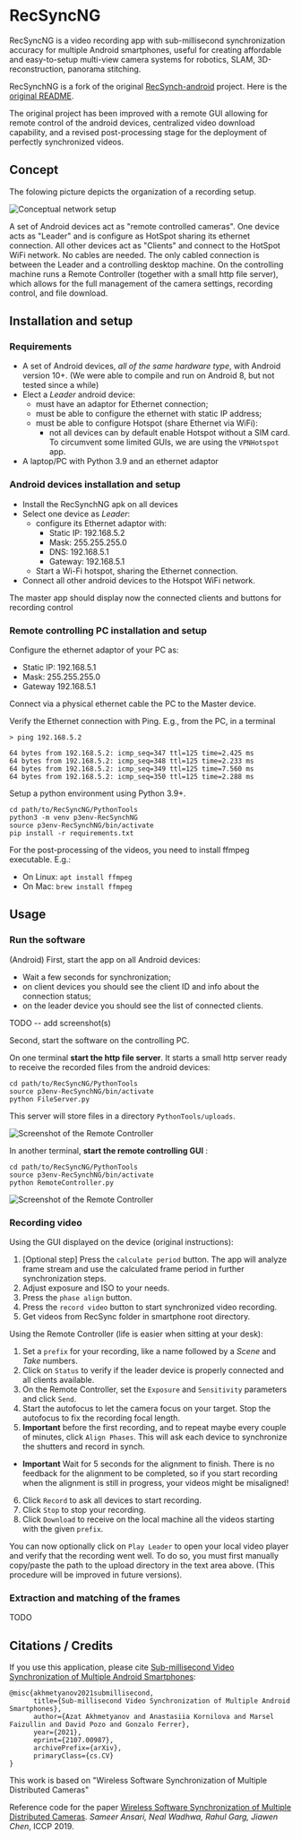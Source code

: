 # RecSyncNG

RecSyncNG is a video recording app with sub-millisecond synchronization accuracy for multiple Android smartphones,
useful for creating affordable and easy-to-setup multi-view camera systems for robotics, SLAM, 3D-reconstruction, panorama stitching.

RecSynchNG is a fork of the original [RecSynch-android](https://github.com/MobileRoboticsSkoltech/RecSync-android) project. Here is the [original README](README-orig.md).

The original project has been improved with a remote GUI allowing for remote control of the android devices, centralized video download capability,
 and a revised post-processing stage for the deployment of perfectly synchronized videos.

## Concept

The folowing picture depicts the organization of a recording setup.

![Conceptual network setup](Pics/Slide-NetworkConcept.png)

A set of Android devices act as "remote controlled cameras".
One device acts as "Leader" and is configure as HotSpot sharing its ethernet connection.
All other devices act as "Clients" and connect to the HotSpot WiFi network. No cables are needed.
The only cabled connection is between the Leader and a controlling desktop machine.
On the controlling machine runs a Remote Controller (together with a small http file server), which allows for the full management of the camera settings, recording control, and file download.

## Installation and setup

### Requirements

* A set of Android devices, _all of the same hardware type_, with Android version 10+. (We were able to compile and run on Android 8, but not tested since a while)
* Elect a _Leader_ android device:
  * must have an adaptor for Ethernet connection;
  * must be able to configure the ethernet with static IP address;
  * must be able to configure Hotspot (share Ethernet via WiFi):
    * not all devices can by default enable Hotspot without a SIM card. To circumvent some limited GUIs, we are using the `VPNHotspot` app.
* A laptop/PC with Python 3.9 and an ethernet adaptor

### Android devices installation and setup

* Install the RecSynchNG apk on all devices
* Select one device as _Leader_:
  * configure its Ethernet adaptor with:
    * Static IP: 192.168.5.2
    * Mask: 255.255.255.0
    * DNS: 192.168.5.1
    * Gateway: 192.168.5.1
  * Start a Wi-Fi hotspot, sharing the Ethernet connection.
* Connect all other android devices to the Hotspot WiFi network.

The master app should display now the connected clients and buttons for recording control


### Remote controlling PC installation and setup

Configure the ethernet adaptor of your PC as: 
* Static IP: 192.168.5.1
* Mask: 255.255.255.0
* Gateway 192.168.5.1

Connect via a physical ethernet cable the PC to the Master device.

Verify the Ethernet connection with Ping. E.g., from the PC, in a terminal

```
> ping 192.168.5.2

64 bytes from 192.168.5.2: icmp_seq=347 ttl=125 time=2.425 ms
64 bytes from 192.168.5.2: icmp_seq=348 ttl=125 time=2.233 ms
64 bytes from 192.168.5.2: icmp_seq=349 ttl=125 time=7.560 ms
64 bytes from 192.168.5.2: icmp_seq=350 ttl=125 time=2.288 ms
```


Setup a python environment using Python 3.9+.

```
cd path/to/RecSyncNG/PythonTools
python3 -m venv p3env-RecSynchNG
source p3env-RecSynchNG/bin/activate
pip install -r requirements.txt
```

For the post-processing of the videos, you need to install ffmpeg executable. E.g.:
* On Linux: `apt install ffmpeg`
* On Mac: `brew install ffmpeg`


## Usage

### Run the software

(Android) First, start the app on all Android devices:
* Wait a few seconds for synchronization;
* on client devices you should see the client ID and info about the connection status; 
* on the leader device you should see the list of connected clients.

TODO -- add screenshot(s)


Second, start the software on the controlling PC.

On one terminal **start the http file server**. It starts a small http server ready to receive the recorded files from the android devices:

```
cd path/to/RecSyncNG/PythonTools
source p3env-RecSynchNG/bin/activate
python FileServer.py
```

This server will store files in a directory `PythonTools/uploads`.


![Screenshot of the Remote Controller](Pics/Screenshot-Terminal-FileServer.png)

In another terminal, **start the remote controlling GUI** :

```
cd path/to/RecSyncNG/PythonTools
source p3env-RecSynchNG/bin/activate
python RemoteController.py
```

![Screenshot of the Remote Controller](Pics/RemoteController-GUI.png)


### Recording video

Using the GUI displayed on the device (original instructions):

1.  [Optional step] Press the ```calculate period``` button. The app will analyze frame stream and use the calculated frame period in further synchronization steps.
2.  Adjust exposure and ISO to your needs.
3.  Press the ```phase align``` button.
4.  Press the ```record video``` button to start synchronized video recording.
5.  Get videos from RecSync folder in smartphone root directory.

Using the Remote Controller (life is easier when sitting at your desk):

1. Set a `prefix` for your recording, like a name followed by a _Scene_ and _Take_ numbers.
2. Click on `Status` to verify if the leader device is properly connected and all clients available. 
3. On the Remote Controller, set the `Exposure` and `Sensitivity` parameters and click `Send`.
4. Start the autofocus to let the camera focus on your target. Stop the autofocus to fix the recording focal length.
5. **Important** before the first recording, and to repeat maybe every couple of minutes, click `Align Phases`. This will ask each device to synchronize the shutters and record in synch.
  * **Important** Wait for 5 seconds for the alignment to finish. There is no feedback for the alignment to be completed, so if you start recording when the alignment is still in progress, your videos might be misaligned!
6. Click `Record` to ask all devices to start recording.
7. Click `Stop` to stop your recording.
8. Click `Download` to receive on the local machine all the videos starting with the given `prefix`. 

You can now optionally click on `Play Leader` to open your local video player and verify that the recording went well.
To do so, you must first manually copy/paste the path to the upload directory in the text area above. (This procedure will be improved in future versions).

### Extraction and matching of the frames

TODO


## Citations / Credits

If you use this application, please cite [Sub-millisecond Video Synchronization of Multiple Android Smartphones](https://arxiv.org/abs/2107.00987):
```
@misc{akhmetyanov2021submillisecond,
      title={Sub-millisecond Video Synchronization of Multiple Android Smartphones}, 
      author={Azat Akhmetyanov and Anastasiia Kornilova and Marsel Faizullin and David Pozo and Gonzalo Ferrer},
      year={2021},
      eprint={2107.00987},
      archivePrefix={arXiv},
      primaryClass={cs.CV}
}
```

This work is based on "Wireless Software Synchronization of Multiple Distributed Cameras"

Reference code for the paper
[Wireless Software Synchronization of Multiple Distributed Cameras](https://arxiv.org/abs/1812.09366).
_Sameer Ansari, Neal Wadhwa, Rahul Garg, Jiawen Chen_, ICCP 2019.
